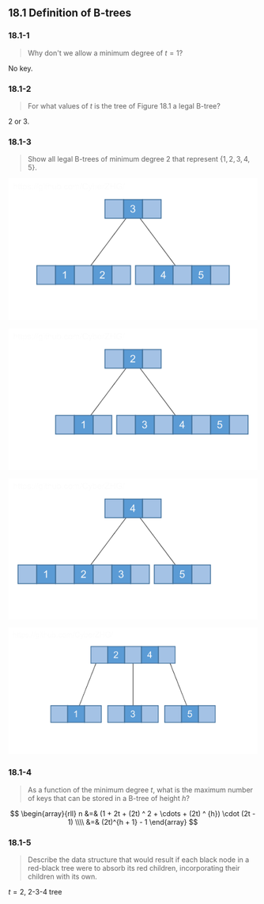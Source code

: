 ## 18.1 Definition of B-trees

### 18.1-1

> Why don't we allow a minimum degree of $t = 1$?

No key.

### 18.1-2

> For what values of $t$ is the tree of Figure 18.1 a legal B-tree?

2 or 3.

### 18.1-3

> Show all legal B-trees of minimum degree 2 that represent $\{1, 2, 3, 4, 5\}$.

![](./img/18.1-3_1.png)

![](./img/18.1-3_2.png)

![](./img/18.1-3_3.png)


![](./img/18.1-3_4.png)

### 18.1-4

> As a function of the minimum degree $t$, what is the maximum number of keys that can be stored in a B-tree of height $h$?

$$
\begin{array}{rll}
n &=& (1 + 2t + (2t) ^ 2 + \cdots + (2t) ^ {h}) \cdot (2t - 1) \\\\
&=& (2t)^{h + 1} - 1
\end{array}
$$
### 18.1-5

> Describe the data structure that would result if each black node in a red-black tree were to absorb its red children, incorporating their children with its own.

$t=2$, 2-3-4 tree
